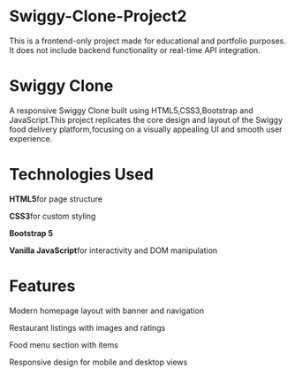 # Swiggy-Clone-Project2
This is a frontend-only project made for educational and portfolio purposes. It does not include backend functionality or real-time API integration.

<h1>Swiggy Clone</h1>
<p>A responsive Swiggy Clone built using HTML5,CSS3,Bootstrap and JavaScript.This project replicates the core design and layout of the Swiggy food delivery platform,focusing on a visually appealing UI and smooth user experience.</p>

<h1>Technologies Used</h1>
<p><strong>HTML5</strong>for page structure<p/>
<p><strong>CSS3</strong>for custom styling<p/>
<p><strong>Bootstrap 5</strong><p/>
<p><strong>Vanilla JavaScript</strong>for interactivity and DOM manipulation<p/>

<h1>Features</h1>
<p>Modern homepage layout with banner and navigation</p>
<p>Restaurant listings with images and ratings</p>
<p>Food menu section with items</p>
<p>Responsive design for mobile and desktop views</p>
